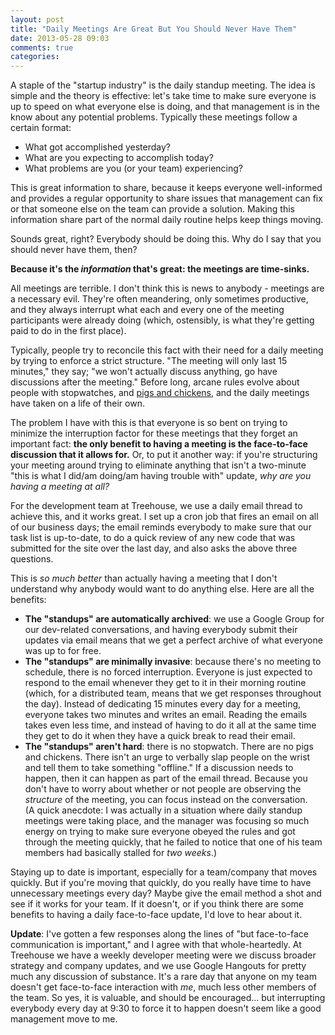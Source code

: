 ```yaml
---
layout: post
title: "Daily Meetings Are Great But You Should Never Have Them"
date: 2013-05-28 09:03
comments: true
categories:
---
```


A staple of the "startup industry" is the daily standup meeting. The idea is
simple and the theory is effective: let's take time to make sure everyone is up
to speed on what everyone else is doing, and that management is in the know
about any potential problems. Typically these meetings follow a certain format:

- What got accomplished yesterday?
- What are you expecting to accomplish today?
- What problems are you (or your team) experiencing?

This is great information to share, because it keeps everyone well-informed and
provides a regular opportunity to share issues that management can fix or that
someone else on the team can provide a solution. Making this information share
part of the normal daily routine helps keep things moving.

Sounds great, right? Everybody should be doing this. Why do I say that you
should never have them, then?

__Because it's the _information_ that's great: the meetings are time-sinks.__
<!-- more -->
All meetings are terrible. I don't think this is news to anybody - meetings are
a necessary evil. They're often meandering, only sometimes productive, and they
always interrupt what each and every one of the meeting participants were
already doing (which, ostensibly, is what they're getting paid to do in the
first place).

Typically, people try to reconcile this fact with their need for a daily
meeting by trying to enforce a strict structure. "The meeting will only last 15
minutes," they say; "we won't actually discuss anything, go have discussions
after the meeting." Before long, arcane rules evolve about people with
stopwatches, and [pigs and chickens](http://en.wikipedia.org/wiki/The_Chicken_and_the_Pig), and the daily meetings have taken on a life of their own.

The problem I have with this is that everyone is so bent on trying to minimize
the interruption factor for these meetings that they forget an important fact:
__the only benefit to having a meeting is the face-to-face discussion that it
allows for.__ Or, to put it another way: if you're structuring your meeting
around trying to eliminate anything that isn't a two-minute "this is what
I did/am doing/am having trouble with" update, _why are you having a meeting at
all?_

For the development team at Treehouse, we use a daily email thread to achieve
this, and it works great. I set up a cron job that fires an email on all of our
business days; the email reminds everybody to make sure that our task list is
up-to-date, to do a quick review of any new code that was submitted for the
site over the last day, and also asks the above three questions.

This is _so much better_ than actually having a meeting that I don't understand
why anybody would want to do anything else. Here are all the benefits:

- __The "standups" are automatically archived__: we use a Google Group for our
  dev-related conversations, and having everybody submit their updates via
  email means that we get a perfect archive of what everyone was up to for free.
- __The "standups" are minimally invasive__: because there's no meeting to
  schedule, there is no forced interruption. Everyone is just expected to
  respond to the email whenever they get to it in their morning routine (which,
  for a distributed team, means that we get responses throughout the day).
  Instead of dedicating 15 minutes every day for a meeting, everyone takes two
  minutes and writes an email. Reading the emails takes even less time, and
  instead of having to do it all at the same time they get to do it when they
  have a quick break to read their email.
- __The "standups" aren't hard__: there is no stopwatch. There are no pigs and
  chickens. There isn't an urge to verbally slap people on the wrist and tell
  them to take something "offline." If a discussion needs to happen, then it
  can happen as part of the email thread. Because you don't have to worry about
  whether or not people are observing the _structure_ of the meeting, you can
  focus instead on the conversation.  
  (A quick anecdote: I was actually in a situation where daily standup meetings were taking place, and the manager was focusing so much energy on trying to make sure everyone obeyed the rules and got through the meeting quickly, that he failed to notice that one of his team members had basically stalled for _two
  weeks_.)

Staying up to date is important, especially for a team/company that moves
quickly. But if you're moving that quickly, do you really have time to have
unnecessary meetings every day? Maybe give the email method a shot and see if
it works for your team. If it doesn't, or if you think there are some benefits
to having a daily face-to-face update, I'd love to hear about it.

__Update__: I've gotten a few responses along the lines of "but face-to-face
communication is important," and I agree with that whole-heartedly. At
Treehouse we have a weekly developer meeting were we discuss broader strategy
and company updates, and we use Google Hangouts for pretty much any discussion
of substance. It's a rare day that anyone on my team doesn't get face-to-face
interaction with _me_, much less other members of the team. So yes, it is
valuable, and should be encouraged... but interrupting everybody every day at
9:30 to force it to happen doesn't seem like a good management move to me.
